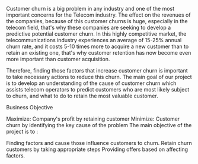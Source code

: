Customer churn is a big problem in any industry and one of the most important concerns for the Telecom industry. The effect on the revenues of the companies, because of this customer churns is huge, especially in the telecom field, that's why these companies are seeking to develop a predictive potential customer churn. In this highly competitive market, the telecommunications industry experiences an average of 15-25% annual churn rate, and it costs 5-10 times more to acquire a new customer than to retain an existing one, that's why customer retention has now become even more important than customer acquisition.

Therefore, finding those factors that increase customer churn is important to take necessary actions to reduce this churn. The main goal of our project is to develop an understanding of the cause of customer churn which assists telecom operators to predict customers who are most likely subject to churn, and what to do to retain the most valuable customer.

Business Objective

Maximize: Company's profit by retaining customer
Minimize: Customer churn by identifying the key cause of the problem
The main objective of the project is to :

Finding factors and cause those influence customers to churn.
Retain churn customers by taking appropriate steps
Providing offers based on affecting factors.
